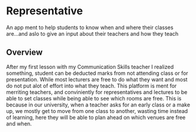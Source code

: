 <h1> Representative </h1>
<p> An app ment to help students to know when and where their classes are...and aslo to give an input about their teachers and how they teach </p>
<h2> Overview </h2>
<p> After my first lesson with my Communication Skills teacher I realized something, student can be deducted marks from not attending class or for presentation. While most lecturers are free to do what they want and most do not put alot of effort into what they teach. This platform is ment for merriting teachers, and conviniently for representatives and lectures to be able to set classes while being able to see which rooms are free. This is because in our university, when a teacher asks for an early class or a make up, we mostly get to move from one class to another, wasting time instead of learning, here they will be able to plan ahead on which venues are free and when.</p>
